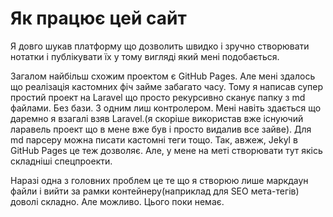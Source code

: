 # Як працює цей сайт

Я довго шукав платформу що дозволить швидко і зручно створювати нотатки і публікувати їх у тому вигляді який мені подобається. 

Загалом найбільш схожим проектом є GitHub Pages. Але мені здалось що реалізація кастомних фіч займе забагато часу. Тому я написав супер простий проект на Laravel що просто рекурсивно сканує папку з md файлами. Без бази. З одним лиш контролером. Мені навіть здається що даремно я взагалі взяв Laravel.(я скоріше використав вже існуючий ларавель проект що в мене вже був і просто видалив все зайве). 
Для md парсеру можна писати кастомні теги тощо. Так, авжеж, Jekyl в GitHub Pages це теж дозволяє. Але, у мене на меті створювати тут якісь складніші спецпроекти. 

Наразі одна з головних проблем це те що я створюю лише маркдаун файли і вийти за рамки контейнеру(наприклад для SEO мета-тегів) доволі складно. Але можливо. Цього поки немає.